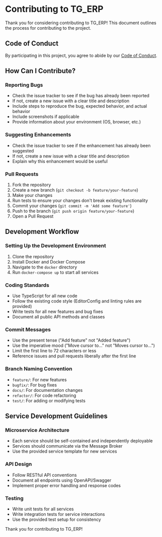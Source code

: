 # Contributing to TG_ERP

Thank you for considering contributing to TG_ERP! This document outlines the process for contributing to the project.

## Code of Conduct

By participating in this project, you agree to abide by our [Code of Conduct](CODE_OF_CONDUCT.md).

## How Can I Contribute?

### Reporting Bugs

- Check the issue tracker to see if the bug has already been reported
- If not, create a new issue with a clear title and description
- Include steps to reproduce the bug, expected behavior, and actual behavior
- Include screenshots if applicable
- Provide information about your environment (OS, browser, etc.)

### Suggesting Enhancements

- Check the issue tracker to see if the enhancement has already been suggested
- If not, create a new issue with a clear title and description
- Explain why this enhancement would be useful

### Pull Requests

1. Fork the repository
2. Create a new branch (`git checkout -b feature/your-feature`)
3. Make your changes
4. Run tests to ensure your changes don't break existing functionality
5. Commit your changes (`git commit -m 'Add some feature'`)
6. Push to the branch (`git push origin feature/your-feature`)
7. Open a Pull Request

## Development Workflow

### Setting Up the Development Environment

1. Clone the repository
2. Install Docker and Docker Compose
3. Navigate to the `docker` directory
4. Run `docker-compose up` to start all services

### Coding Standards

- Use TypeScript for all new code
- Follow the existing code style (EditorConfig and linting rules are provided)
- Write tests for all new features and bug fixes
- Document all public API methods and classes

### Commit Messages

- Use the present tense ("Add feature" not "Added feature")
- Use the imperative mood ("Move cursor to..." not "Moves cursor to...")
- Limit the first line to 72 characters or less
- Reference issues and pull requests liberally after the first line

### Branch Naming Convention

- `feature/`: For new features
- `bugfix/`: For bug fixes
- `docs/`: For documentation changes
- `refactor/`: For code refactoring
- `test/`: For adding or modifying tests

## Service Development Guidelines

### Microservice Architecture

- Each service should be self-contained and independently deployable
- Services should communicate via the Message Broker
- Use the provided service template for new services

### API Design

- Follow RESTful API conventions
- Document all endpoints using OpenAPI/Swagger
- Implement proper error handling and response codes

### Testing

- Write unit tests for all services
- Write integration tests for service interactions
- Use the provided test setup for consistency

Thank you for contributing to TG_ERP!
